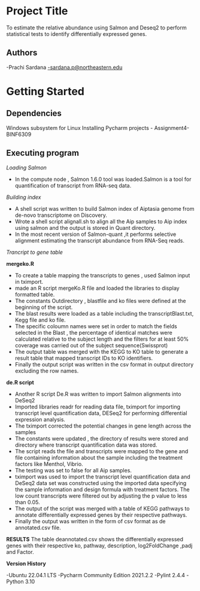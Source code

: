 
# Project Title
To estimate the relative abundance using Salmon and Deseq2 to perform statistical tests to identify differentially expressed genes.


## Authors
-Prachi Sardana
-sardana.p@northeastern.edu

# Getting Started
## Dependencies
Windows subsystem for Linux
Installing
Pycharm projects - Assignment4- BINF6309

## Executing program

*Loading Salmon*
- In the compute node , Salmon 1.6.0 tool was loaded.Salmon is a tool for quantification of transcript from RNA-seq data.

*Building index*
- A shell script was written to build Salmon index of Aiptasia genome from de-novo transcriptome on Discovery.
- Wrote a shell script alignall.sh to align all the Aip samples to Aip index using salmon and the output is stored in Quant directory.
- In the most recent version of Salmon-quant ,it performs selective alignment estimating the transcript abundance from RNA-Seq reads. 

*Trancript to gene table*

**mergeko.R**
- To create a table mapping the transcripts to genes , used Salmon input in tximport.
- made an R script mergeKo.R file and loaded the libraries to display formatted table.
- The constants Outdirectory , blastfile and ko files were defined at the beginning of the script. 
- The blast results were loaded as a table including the transcriptBlast.txt, Kegg file and ko file.
- The specific coloumn names were set in order to match the fields selected in the Blast , the percentage of identical matches were calculated relative to the subject length and the filters for at least 50% coverage was carried out of the subject sequence(Swissprot)
- The output table was merged with the KEGG to KO table to generate a result table that mapped transcript IDs to KO identifiers.
- Finally the output script was written in the csv format in output directory excluding the row names.

**de.R script** 
- Another R script De.R was written to import Salmon alignments into DeSeq2 
- Imported libraries readr for reading data file, tximport for importing transcript level quantification data, DESeq2 for performing differential expression analysis.
- The tximport corrected the potential changes in gene length across the samples 
- The constants were updated , the directory of results were stored and directory where transcript quantification data was stored.
- The script reads the file and transcripts were mapped to the gene and file containing information about the sample including the treatment factors like Menthol, Vibrio.
- The testing was set to false for all Aip samples.
- tximport was used to import the transcript level quantification data and DeSeq2 data set was constructed using the imported data specifying the sample information and design formula with treatment factors. The low count transcripts were filtered out by adjusting the p value to less than 0.05. 
- The output of the script was merged with a table of KEGG pathways to annotate differentially expressed genes by their respective pathways.
- Finally the output was written in the form of csv format as de annotated.csv file.

**RESULTS**
The table deannotated.csv shows the differentially expressed genes with their respective ko,	pathway,	description, log2FoldChange	,padj and Factor.

**Version History**

-Ubuntu 22.04.1 LTS
-Pycharm Community Edition 2021.2.2
-Pylint 2.4.4
-Python 3.10
